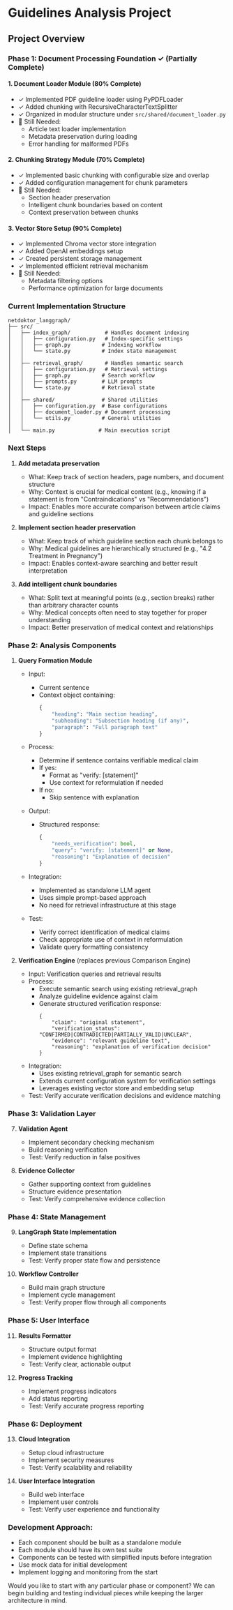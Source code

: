 # Guidelines Analysis Project

## Project Overview

### Phase 1: Document Processing Foundation ✓ (Partially Complete)

#### 1. Document Loader Module (80% Complete)
- ✓ Implemented PDF guideline loader using PyPDFLoader
- ✓ Added chunking with RecursiveCharacterTextSplitter
- ✓ Organized in modular structure under `src/shared/document_loader.py`
- 🔄 Still Needed:
  - Article text loader implementation
  - Metadata preservation during loading
  - Error handling for malformed PDFs

#### 2. Chunking Strategy Module (70% Complete)
- ✓ Implemented basic chunking with configurable size and overlap
- ✓ Added configuration management for chunk parameters
- 🔄 Still Needed:
  - Section header preservation
  - Intelligent chunk boundaries based on content
  - Context preservation between chunks

#### 3. Vector Store Setup (90% Complete)
- ✓ Implemented Chroma vector store integration
- ✓ Added OpenAI embeddings setup
- ✓ Created persistent storage management
- ✓ Implemented efficient retrieval mechanism
- 🔄 Still Needed:
  - Metadata filtering options
  - Performance optimization for large documents

### Current Implementation Structure
```
netdoktor_langgraph/
├── src/
│   ├── index_graph/           # Handles document indexing
│   │   ├── configuration.py   # Index-specific settings
│   │   ├── graph.py          # Indexing workflow
│   │   └── state.py          # Index state management
│   │
│   ├── retrieval_graph/       # Handles semantic search
│   │   ├── configuration.py   # Retrieval settings
│   │   ├── graph.py          # Search workflow
│   │   ├── prompts.py        # LLM prompts
│   │   └── state.py          # Retrieval state
│   │
│   ├── shared/               # Shared utilities
│   │   ├── configuration.py  # Base configurations
│   │   ├── document_loader.py # Document processing
│   │   └── utils.py          # General utilities
│   │
│   └── main.py              # Main execution script
```



### Next Steps
1. **Add metadata preservation**
     - What: Keep track of section headers, page numbers, and document structure
     - Why: Context is crucial for medical content (e.g., knowing if a statement is from "Contraindications" vs "Recommendations")
     - Impact: Enables more accurate comparison between article claims and guideline sections

2. **Implement section header preservation**
     - What: Keep track of which guideline section each chunk belongs to
     - Why: Medical guidelines are hierarchically structured (e.g., "4.2 Treatment in Pregnancy")
     - Impact: Enables context-aware searching and better result interpretation

3.  **Add intelligent chunk boundaries**
     - What: Split text at meaningful points (e.g., section breaks) rather than arbitrary character counts
     - Why: Medical concepts often need to stay together for proper understanding
     - Impact: Better preservation of medical context and relationships




### Phase 2: Analysis Components

1. **Query Formation Module**
   - Input: 
     * Current sentence
     * Context object containing:
       ```python
       {
           "heading": "Main section heading",
           "subheading": "Subsection heading (if any)",
           "paragraph": "Full paragraph text"
       }
       ```
   
   - Process:
     * Determine if sentence contains verifiable medical claim
     * If yes:
       - Format as "verify: [statement]"
       - Use context for reformulation if needed
     * If no:
       - Skip sentence with explanation
   
   - Output:
     * Structured response:
       ```python
       {
           "needs_verification": bool,
           "query": "verify: [statement]" or None,
           "reasoning": "Explanation of decision"
       }
       ```
   
   - Integration:
     * Implemented as standalone LLM agent
     * Uses simple prompt-based approach
     * No need for retrieval infrastructure at this stage
   
   - Test:
     * Verify correct identification of medical claims
     * Check appropriate use of context in reformulation
     * Validate query formatting consistency

2. **Verification Engine** (replaces previous Comparison Engine)
   - Input: Verification queries and retrieval results
   - Process:
     * Execute semantic search using existing retrieval_graph
     * Analyze guideline evidence against claim
     * Generate structured verification response:
       ```
       {
           "claim": "original statement",
           "verification_status": "CONFIRMED|CONTRADICTED|PARTIALLY_VALID|UNCLEAR",
           "evidence": "relevant guideline text",
           "reasoning": "explanation of verification decision"
       }
       ```
   - Integration:
     * Uses existing retrieval_graph for semantic search
     * Extends current configuration system for verification settings
     * Leverages existing vector store and embedding setup
   - Test: Verify accurate verification decisions and evidence matching



### Phase 3: Validation Layer
7. **Validation Agent**
   - Implement secondary checking mechanism
   - Build reasoning verification
   - Test: Verify reduction in false positives

8. **Evidence Collector**
   - Gather supporting context from guidelines
   - Structure evidence presentation
   - Test: Verify comprehensive evidence collection

### Phase 4: State Management
9. **LangGraph State Implementation**
   - Define state schema
   - Implement state transitions
   - Test: Verify proper state flow and persistence

10. **Workflow Controller**
    - Build main graph structure
    - Implement cycle management
    - Test: Verify proper flow through all components

### Phase 5: User Interface
11. **Results Formatter**
    - Structure output format
    - Implement evidence highlighting
    - Test: Verify clear, actionable output

12. **Progress Tracking**
    - Implement progress indicators
    - Add status reporting
    - Test: Verify accurate progress reporting

### Phase 6: Deployment
13. **Cloud Integration**
    - Setup cloud infrastructure
    - Implement security measures
    - Test: Verify scalability and reliability

14. **User Interface Integration**
    - Build web interface
    - Implement user controls
    - Test: Verify user experience and functionality

### Development Approach:
- Each component should be built as a standalone module
- Each module should have its own test suite
- Components can be tested with simplified inputs before integration
- Use mock data for initial development
- Implement logging and monitoring from the start

Would you like to start with any particular phase or component? We can begin building and testing individual pieces while keeping the larger architecture in mind.
